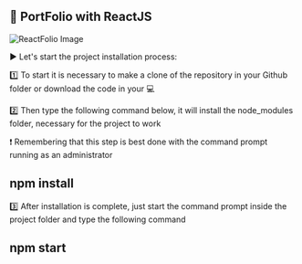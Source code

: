 ## :file_folder: PortFolio with ReactJS

![ReactFolio Image](https://github.com/trpiano/reactfolio/blob/dev/src/assets/img/projects/reactfolio.webp)

:arrow_forward: Let's start the project installation process:

:one: To start it is necessary to make a clone of the repository in your Github folder or download the code in your :computer:

:two: Then type the following command below, it will install the node_modules folder, necessary for the project to work

:exclamation: Remembering that this step is best done with the command prompt running as an administrator
## npm install

:three: After installation is complete, just start the command prompt inside the project folder and type the following command
## npm start



